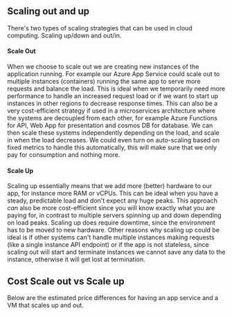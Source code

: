 ## Scaling out and up

There's two types of scaling strategies that can be used in cloud computing. Scaling up/down and out/in.

#### Scale Out

When we choose to scale out we are creating new instances of the application running. For example our Azure App Service could scale out to multiple instances (containers) running the same app to serve more requests and balance the load. This is ideal when we temporarily need more performance to handle an increased request load or if we want to start up instances in other regions to decrease response times. This can also be a very cost-efficient strategy if used in a microservices architecture where the systems are decoupled from each other, for example Azure Functions for API, Web App for presentation and cosmos DB for database. We can then scale these systems independently depending on the load, and scale in when the load decreases. We could even turn on auto-scaling based on fixed metrics to handle this automatically, this will make sure that we only pay for consumption and nothing more.



#### Scale Up

Scaling up essentially means that we add more (better) hardware to our app, for instance more RAM or vCPUs. This can be ideal when you have a steady, predictable load and don't expect any huge peaks. This approach *can* also be more cost-efficient since you will know exactly what you are paying for, in contrast to multiple servers spinning up and down depending on load peaks. Scaling up does require downtime, since the environment has to be moved to new hardware. Other reasons why scaling up could be ideal is if other systems can't handle multiple instances making requests (like a single instance API endpoint) or if the app is not stateless, since scaling out will start and terminate instances we cannot save any data to the instance, otherwise it will get lost at termination.



## Cost Scale out vs Scale up 

Below are the estimated price differences for having an app service and a VM that scales up and out.







